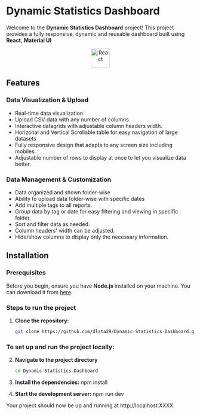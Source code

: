 # Dynamic Statistics Dashboard

Welcome to the **Dynamic Statistics Dashboard** project! This project provides a fully responsive, dynamic and reusable dashboard built using **React**, **Material UI**

<p align="center">
  <img src="https://upload.wikimedia.org/wikipedia/commons/thumb/4/47/React.svg/1200px-React.svg.png" alt="React" width="50" />
</p>

## Features

### Data Visualization & Upload
- Real-time data visualization
- Upload CSV data with any number of columns.
- Interactive datagrids with adjustable column headers width.
- Horizonal and Vertical Scrollable table for easy navigation of large datasets
- Fully responsive design that adapts to any screen size including mobiles. 
- Adjustable number of rows to display at once to let you visualize data better.

### Data Management & Customization
- Data organized and shown folder-wise
- Ability to upload data folder-wise with specific dates
- Add multiple tags to all reports.
- Group data by tag or date for easy filtering and viewing in specific folder.
- Sort and filter data as needed.
- Column headers' width can be adjusted.
- Hide/show columns to display only the necessary information.

## Installation

### Prerequisites

Before you begin, ensure you have **Node.js** installed on your machine. You can download it from [here](https://nodejs.org/).

### Steps to run the project

1) **Clone the repository:**
   ```bash
   git clone https://github.com/dlata29/Dynamic-Statistics-Dashboard.git

  ### To set up and run the project locally:

2) **Navigate to the project directory**
   ```bash
   cd Dynamic-Statistics-Dashboard

3) **Install the dependencies:**
    npm install

4)  **Start the development server:**
     npm run dev

Your project should now be up and running at http://localhost:XXXX.
